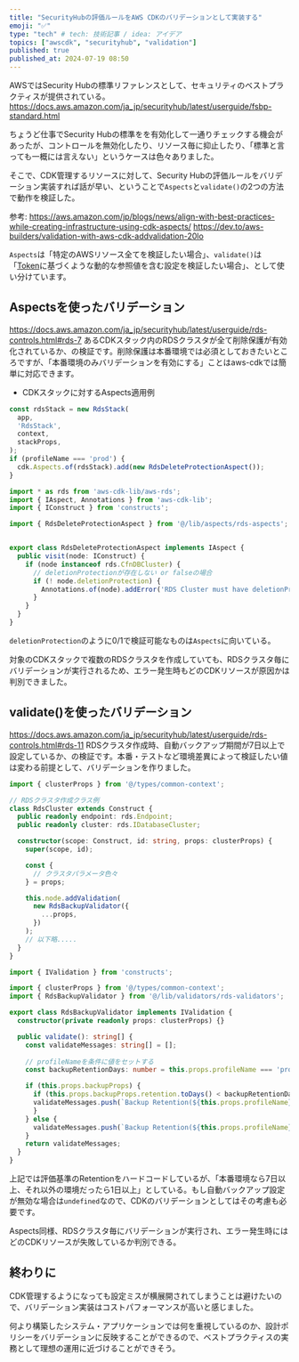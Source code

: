 ```yaml
---
title: "SecurityHubの評価ルールをAWS CDKのバリデーションとして実装する"
emoji: "✅"
type: "tech" # tech: 技術記事 / idea: アイデア
topics: ["awscdk", "securityhub", "validation"]
published: true
published_at: 2024-07-19 08:50
---
```


AWSではSecurity Hubの標準リファレンスとして、セキュリティのベストプラクティスが提供されている。
https://docs.aws.amazon.com/ja_jp/securityhub/latest/userguide/fsbp-standard.html

ちょうど仕事でSecurity Hubの標準をを有効化して一通りチェックする機会があったが、コントロールを無効化したり、リソース毎に抑止したり、「標準と言っても一概には言えない」というケースは色々ありました。

そこで、CDK管理するリソースに対して、Security Hubの評価ルールをバリデーション実装すれば話が早い、ということで`Aspects`と`validate()`の2つの方法で動作を検証した。

参考:
https://aws.amazon.com/jp/blogs/news/align-with-best-practices-while-creating-infrastructure-using-cdk-aspects/
https://dev.to/aws-builders/validation-with-aws-cdk-addvalidation-20lo


`Aspects`は「特定のAWSリソース全てを検証したい場合」、`validate()`は「[Token](https://docs.aws.amazon.com/cdk/v2/guide/tokens.html)に基づくような動的な参照値を含む設定を検証したい場合」、として使い分けています。

## Aspectsを使ったバリデーション
https://docs.aws.amazon.com/ja_jp/securityhub/latest/userguide/rds-controls.html#rds-7
あるCDKスタック内のRDSクラスタが全て削除保護が有効化されているか、の検証です。削除保護は本番環境では必須としておきたいところですが、「本番環境のみバリデーションを有効にする」ことはaws-cdkでは簡単に対応できます。

- CDKスタックに対するAspects適用例
```ts
const rdsStack = new RdsStack(
  app,
  'RdsStack',
  context,
  stackProps,
);
if (profileName === 'prod') {
  cdk.Aspects.of(rdsStack).add(new RdsDeleteProtectionAspect());
}
```

```ts
import * as rds from 'aws-cdk-lib/aws-rds';
import { IAspect, Annotations } from 'aws-cdk-lib';
import { IConstruct } from 'constructs';

import { RdsDeleteProtectionAspect } from '@/lib/aspects/rds-aspects';


export class RdsDeleteProtectionAspect implements IAspect {
  public visit(node: IConstruct) {
    if (node instanceof rds.CfnDBCluster) {
      // deletionProtectionが存在しない or falseの場合
      if (! node.deletionProtection) {
        Annotations.of(node).addError('RDS Cluster must have deletionProtection enabled, in pruduction.');
      }
    }
  }
}
```

`deletionProtection`のように0/1で検証可能なものは`Aspects`に向いている。

対象のCDKスタックで複数のRDSクラスタを作成していても、RDSクラスタ毎にバリデーションが実行されるため、エラー発生時もどのCDKリソースが原因かは判別できました。


## validate()を使ったバリデーション
https://docs.aws.amazon.com/ja_jp/securityhub/latest/userguide/rds-controls.html#rds-11
RDSクラスタ作成時、自動バックアップ期間が7日以上で設定しているか、の検証です。本番・テストなど環境差異によって検証したい値は変わる前提として、バリデーションを作りました。

```ts
import { clusterProps } from '@/types/common-context';

// RDSクラスタ作成クラス例
class RdsCluster extends Construct {
  public readonly endpoint: rds.Endpoint;
  public readonly cluster: rds.IDatabaseCluster;

  constructor(scope: Construct, id: string, props: clusterProps) {
    super(scope, id);

    const {
      // クラスタパラメータ色々
    } = props;

    this.node.addValidation(
      new RdsBackupValidator({
        ...props,
      })
    );
    // 以下略.....
  }
}
```

```ts
import { IValidation } from 'constructs';

import { clusterProps } from '@/types/common-context';
import { RdsBackupValidator } from '@/lib/validators/rds-validators';

export class RdsBackupValidator implements IValidation {
  constructor(private readonly props: clusterProps) {}

  public validate(): string[] {
    const validateMessages: string[] = [];
    
    // profileNameを条件に値をセットする
    const backupRetentionDays: number = this.props.profileName === 'prod' ? 7 : 1;

    if (this.props.backupProps) {
      if (this.props.backupProps.retention.toDays() < backupRetentionDays) {
      validateMessages.push(`Backup Retention(${this.props.profileName}) must be ${backupRetentionDays} days or more.....Now, ${this.props.backupProps.retention.toDays()} days`);
      }
    } else {
      validateMessages.push(`Backup Retention(${this.props.profileName}) must be ${backupRetentionDays} days or more.....Now, Not set`);
    }
    return validateMessages;
  }
}
```

上記では評価基準のRetentionをハードコードしているが、「本番環境なら7日以上、それ以外の環境だったら1日以上」としている。もし自動バックアップ設定が無効な場合は`undefined`なので、CDKのバリデーションとしてはその考慮も必要です。

Aspects同様、RDSクラスタ毎にバリデーションが実行され、エラー発生時にはどのCDKリソースが失敗しているか判別できる。


## 終わりに
CDK管理するようになっても設定ミスが横展開されてしまうことは避けたいので、バリデーション実装はコストパフォーマンスが高いと感じました。

何より構築したシステム・アプリケーションでは何を重視しているのか、設計ポリシーをバリデーションに反映することができるので、ベストプラクティスの実務として理想の運用に近づけることができそう。
